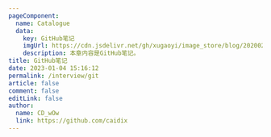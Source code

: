 ```yaml
---
pageComponent:
  name: Catalogue
  data:
    key: GitHub笔记
    imgUrl: https://cdn.jsdelivr.net/gh/xugaoyi/image_store/blog/20200204143633.png
    description: 本章内容是GitHub笔记。
title: GitHub笔记
date: 2023-01-04 15:16:12
permalink: /interview/git
article: false
comment: false
editLink: false
author:
  name: CD_wOw
  link: https://github.com/caidix
---
```

